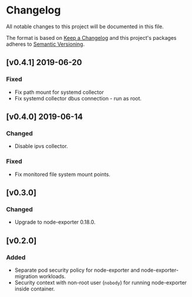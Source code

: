 # Changelog

All notable changes to this project will be documented in this file.

The format is based on [Keep a Changelog](http://keepachangelog.com/en/1.0.0/)
and this project's packages adheres to [Semantic Versioning](http://semver.org/spec/v2.0.0.html).

## [v0.4.1] 2019-06-20

### Fixed

- Fix path mount for systemd collector
- Fix systemd collector dbus connection - run as root.

## [v0.4.0] 2019-06-14

### Changed

- Disable ipvs collector.

### Fixed

- Fix monitored file system mount points.

## [v0.3.0]

### Changed

- Upgrade to node-exporter 0.18.0.

## [v0.2.0]

### Added

- Separate pod security policy for node-exporter and node-exporter-migration workloads.
- Security context with non-root user (`nobody`) for running node-exporter inside container.

[Unreleased]: https://github.com/giantswarm/kubernetes-node-exporter/compare/v0.4.1...HEAD
[0.4.1]: https://github.com/giantswarm/kubernetes-node-exporter/releases/tag/v0.4.1
[0.4.0]: https://github.com/giantswarm/kubernetes-node-exporter/releases/tag/v0.4.0
[0.3.0]: https://github.com/giantswarm/kubernetes-node-exporter/releases/tag/v0.3.0
[0.2.0]: https://github.com/giantswarm/kubernetes-node-exporter/releases/tag/v0.2.0
